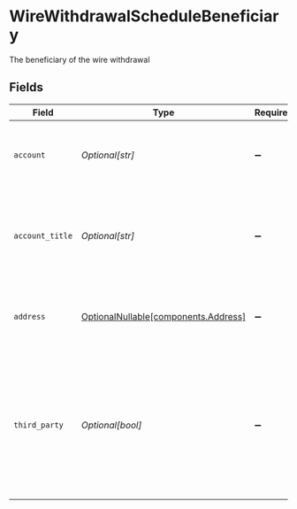# WireWithdrawalScheduleBeneficiary

The beneficiary of the wire withdrawal


## Fields

| Field                                                                                                                                                                                                                                                                                                                                 | Type                                                                                                                                                                                                                                                                                                                                  | Required                                                                                                                                                                                                                                                                                                                              | Description                                                                                                                                                                                                                                                                                                                           | Example                                                                                                                                                                                                                                                                                                                               |
| ------------------------------------------------------------------------------------------------------------------------------------------------------------------------------------------------------------------------------------------------------------------------------------------------------------------------------------- | ------------------------------------------------------------------------------------------------------------------------------------------------------------------------------------------------------------------------------------------------------------------------------------------------------------------------------------- | ------------------------------------------------------------------------------------------------------------------------------------------------------------------------------------------------------------------------------------------------------------------------------------------------------------------------------------- | ------------------------------------------------------------------------------------------------------------------------------------------------------------------------------------------------------------------------------------------------------------------------------------------------------------------------------------- | ------------------------------------------------------------------------------------------------------------------------------------------------------------------------------------------------------------------------------------------------------------------------------------------------------------------------------------- |
| `account`                                                                                                                                                                                                                                                                                                                             | *Optional[str]*                                                                                                                                                                                                                                                                                                                       | :heavy_minus_sign:                                                                                                                                                                                                                                                                                                                    | The bank account of the person or entity taking receipt of the wired funds. Limited to 25 characters if intermediaryDetails.account is set                                                                                                                                                                                            | 73849218650987                                                                                                                                                                                                                                                                                                                        |
| `account_title`                                                                                                                                                                                                                                                                                                                       | *Optional[str]*                                                                                                                                                                                                                                                                                                                       | :heavy_minus_sign:                                                                                                                                                                                                                                                                                                                    | The name of the person or entity taking receipt of the wired funds. This field defaults to the name of the account owner and should only be populated when performing a third party wire transfer                                                                                                                                     | Jane Dough                                                                                                                                                                                                                                                                                                                            |
| `address`                                                                                                                                                                                                                                                                                                                             | [OptionalNullable[components.Address]](../../models/components/address.md)                                                                                                                                                                                                                                                            | :heavy_minus_sign:                                                                                                                                                                                                                                                                                                                    | The address of the person or entity taking receipt of the wired funds. This will be populated automatically in the case of a valid first-party wire                                                                                                                                                                                   |                                                                                                                                                                                                                                                                                                                                       |
| `third_party`                                                                                                                                                                                                                                                                                                                         | *Optional[bool]*                                                                                                                                                                                                                                                                                                                      | :heavy_minus_sign:                                                                                                                                                                                                                                                                                                                    | Indicates if this beneficiary is a third party beneficiary. A wire transfer is considered third party if the beneficiary is not the exact same person and/or entity that the funds originated from. This includes wire transfers where the originator account is an individual account and the beneficiary account is a joint account | false                                                                                                                                                                                                                                                                                                                                 |